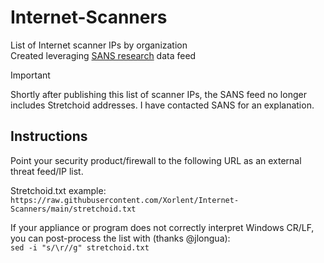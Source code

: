 # Internet-Scanners
List of Internet scanner IPs by organization  
Created leveraging [SANS research](https://isc.sans.edu/) data feed  

> [!IMPORTANT]
> Shortly after publishing this list of scanner IPs, the SANS feed no longer includes Stretchoid addresses.  I have contacted SANS for an explanation.

## Instructions
Point your security product/firewall to the following URL as an external threat feed/IP list.  
  
Stretchoid.txt example:  
```https://raw.githubusercontent.com/Xorlent/Internet-Scanners/main/stretchoid.txt```  
  
If your appliance or program does not correctly interpret Windows CR/LF, you can post-process the list with (thanks @jlongua):  
```sed -i "s/\r//g" stretchoid.txt```
